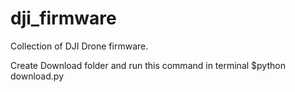 # dji_firmware
Collection of DJI Drone firmware.

Create Download folder and run this command in terminal $python download.py

